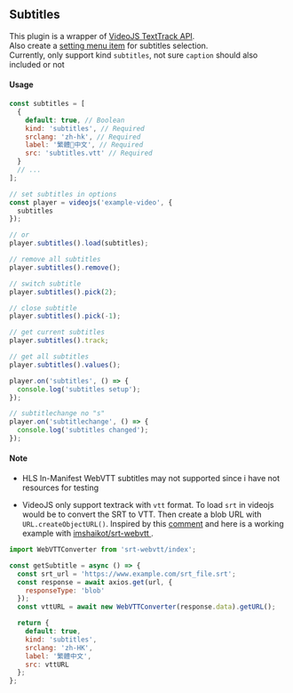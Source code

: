 ## Subtitles

This plugin is a wrapper of [VideoJS TextTrack API](https://docs.videojs.com/docs/guides/text-tracks.html).<br>
Also create a [setting menu item](../SettingMenu.md) for subtitles selection. <br>
Currently, only support kind `subtitles`, not sure `caption` should also included or not

#### Usage

```js
const subtitles = [
  {
    default: true, // Boolean
    kind: 'subtitles', // Required
    srclang: 'zh-hk', // Required
    label: '繁體中文', // Required
    src: 'subtitles.vtt' // Required
  }
  // ...
];

// set subtitles in options
const player = videojs('example-video', {
  subtitles
});

// or
player.subtitles().load(subtitles);

// remove all subtitles
player.subtitles().remove();

// switch subtitle
player.subtitles().pick(2);

// close subtitle
player.subtitles().pick(-1);

// get current subtitles
player.subtitles().track;

// get all subtitles
player.subtitles().values();

player.on('subtitles', () => {
  console.log('subtitles setup');
});

// subtitlechange no "s"
player.on('subtitlechange', () => {
  console.log('subtitles changed');
});
```

#### Note

- HLS In-Manifest WebVTT subtitles may not supported since i have not resources for testing

- VideoJS only support textrack with `vtt` format. To load `srt` in videojs would be to convert the SRT to VTT. Then create a blob URL with `URL.createObjectURL()`. Inspired by this [comment](https://github.com/videojs/video.js/issues/4822#issuecomment-351939054) and here is a working example with [imshaikot/srt-webvtt
  ](https://github.com/imshaikot/srt-webvtt).

```js
import WebVTTConverter from 'srt-webvtt/index';

const getSubtitle = async () => {
  const srt_url = 'https://www.example.com/srt_file.srt';
  const response = await axios.get(url, {
    responseType: 'blob'
  });
  const vttURL = await new WebVTTConverter(response.data).getURL();

  return {
    default: true,
    kind: 'subtitles',
    srclang: 'zh-HK',
    label: '繁體中文',
    src: vttURL
  };
};
```
